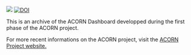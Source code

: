 <!-- GitHub badges: start -->
[![](https://img.shields.io/badge/devel%20version-1.3.1-blue.svg)](https://github.com/ocelhay/ACORN/)
[![DOI](https://zenodo.org/badge/232677929.svg)](https://zenodo.org/badge/latestdoi/232677929)
<!-- GitHub badges: end -->

This is an archive of the ACORN Dashboard developped during the first phase of the ACORN project. 

For more recent informations on the ACORN project, visit the [ACORN Project website.](https://acornamr.net)

